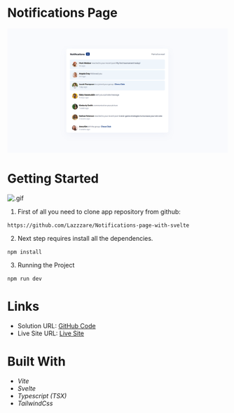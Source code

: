 # Notifications Page

<img src="./src/assets/Background.PNG" alt="background">

# Getting Started

![.gif](./src/assets/gif.gif)

1. First of all you need to clone app repository from github:

```
https://github.com/Lazzzare/Notifications-page-with-svelte
```

2. Next step requires install all the dependencies.

```
npm install
```

3. Running the Project

```
npm run dev
```

# Links

- Solution URL: [GitHub Code](https://github.com/Lazzzare/Notifications-page-with-svelte)
- Live Site URL: [Live Site](https://notifications-page-with-svelte.vercel.app/)

# Built With

- _Vite_
- _Svelte_
- _Typescript (TSX)_
- _TailwindCss_
